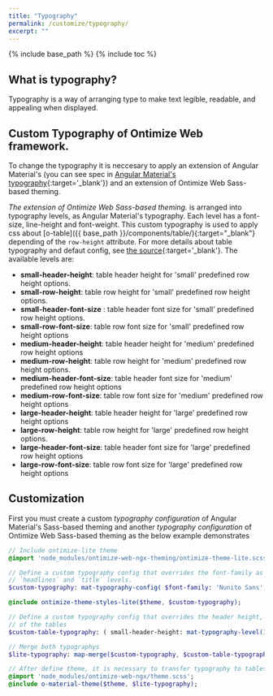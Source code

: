 ```yaml
---
title: "Typography"
permalink: /customize/typography/
excerpt: ""
---
```


{% include base_path %}
{% include toc %}

## What is typography?
Typography is a way of arranging type to make text legible, readable, and appealing when displayed.

## Custom Typography of Ontimize Web framework.

To change the typography it is neccesary to apply an extension of Angular Material's (you can see spec in [Angular Material's typography](https://v6.material.angular.io/guide/typography){:target='_blank'}) and an extension of Ontimize Web Sass-based theming. 

*The extension of Ontimize Web Sass-based theming.* is arranged into typography levels, as Angular Material's typography. Each level has a font-size, line-height and font-weight. This custom typography is used to apply css about [o-table]({{ base_path }}/components/table/){:target="_blank"} depending of the `row-height` attribute. For more details about table typography and defaut config, see [the source](https://github.com/OntimizeWeb/ontimize-web-ngx-theming/blob/master/src/styles/lite/typography/o-table-typography.scss){:target='_blank'}. The available levels are:
<ul>
  <li><strong>small-header-height</strong>: table header height for 'small' predefined row height options.</li>
  <li><strong>small-row-height</strong>: table row height for 'small' predefined row height options. </li>
  <li><strong>small-header-font-size</strong> : table header font size  for 'small' predefined row height options. </li>
  <li><strong>small-row-font-size</strong>:  table row font size for 'small' predefined row height options </li>

<li><strong>medium-header-height</strong>:  table header height for 'medium' predefined row height options</li>
<li><strong>medium-row-height</strong>: table row height for 'medium' predefined row height options.</li>
<li><strong>medium-header-font-size</strong>:  table header font size for 'medium' predefined row height options </li>
<li><strong>medium-row-font-size</strong>: table row font size for 'medium' predefined row height options</li>
<li><strong>large-header-height</strong>:  table header height  for 'large' predefined row height options</li>
<li><strong>large-row-height</strong>: table row height for 'large' predefined row height options.</li>
<li><strong>large-header-font-size</strong>: table header font size for 'large' predefined row height options</li>
<li><strong>large-row-font-size</strong>:  table row font size for 'large' predefined row height options </li>
</ul>

## Customization

First you must create a custom *typography configuration* of Angular Material's Sass-based theming and another *typography configuration* of Ontimize Web Sass-based theming as the below example demonstrates

```sass
// Include ontimize-lite theme
@import 'node_modules/ontimize-web-ngx-theming/ontimize-theme-lite.scss';

// Define a custom typography config that overrides the font-family as well as the
// `headlines` and `title` levels.
$custom-typography: mat-typography-config( $font-family: 'Nunito Sans', $headline: mat-typography-level(16px, 22px, 400), $title: mat-typography-level(14px, 22px, 500));

@include ontimize-theme-styles-lite($theme, $custom-typography);

// Define a custom typography config that overrides the header height, row height, header font size header and row 
// of the tables
$custom-table-typography: ( small-header-height: mat-typography-level(30px, 32px, 400), small-row-height: mat-typography-level(24px, 26px, 400), small-header-font-size: mat-typography-level(12px, 12px, 400), small-row-font-size: mat-typography-level(11px, 11px, 400), medium-header-height: mat-typography-level(30px, 32px, 400), medium-row-height: mat-typography-level(26px, 28px, 400), medium-header-font-size: mat-typography-level(11px, 12px, 300), medium-row-font-size: mat-typography-level(11px, 11px, 400), large-header-height: mat-typography-level(30px, 32px, 400), large-row-height: mat-typography-level(26px, 28px, 400), large-header-font-size: mat-typography-level(11px, 12px, 300), large-row-font-size: mat-typography-level(11px, 11px, 400) );

// Merge both typographys
$lite-typography: map-merge($custom-typography, $custom-table-typography);

// After define theme, it is necessary to transfer typography to tables of Ontimize Web framework
@import 'node_modules/ontimize-web-ngx/theme.scss';
@include o-material-theme($theme, $lite-typography);

```